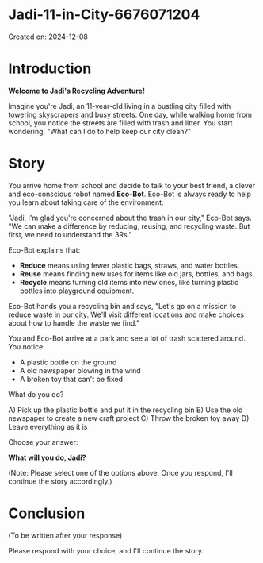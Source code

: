 # Jadi-11-in-City-6676071204

Created on: 2024-12-08

**Introduction**
===============

**Welcome to Jadi's Recycling Adventure!**

Imagine you're Jadi, an 11-year-old living in a bustling city filled with towering skyscrapers and busy streets. One day, while walking home from school, you notice the streets are filled with trash and litter. You start wondering, "What can I do to help keep our city clean?"

**Story**
======

You arrive home from school and decide to talk to your best friend, a clever and eco-conscious robot named **Eco-Bot**. Eco-Bot is always ready to help you learn about taking care of the environment.

"Jadi, I'm glad you're concerned about the trash in our city," Eco-Bot says. "We can make a difference by reducing, reusing, and recycling waste. But first, we need to understand the 3Rs."

Eco-Bot explains that:

* **Reduce** means using fewer plastic bags, straws, and water bottles.
* **Reuse** means finding new uses for items like old jars, bottles, and bags.
* **Recycle** means turning old items into new ones, like turning plastic bottles into playground equipment.

Eco-Bot hands you a recycling bin and says, "Let's go on a mission to reduce waste in our city. We'll visit different locations and make choices about how to handle the waste we find."

You and Eco-Bot arrive at a park and see a lot of trash scattered around. You notice:

* A plastic bottle on the ground
* A old newspaper blowing in the wind
* A broken toy that can't be fixed

What do you do?

A) Pick up the plastic bottle and put it in the recycling bin
B) Use the old newspaper to create a new craft project
C) Throw the broken toy away
D) Leave everything as it is

Choose your answer:

**What will you do, Jadi?**

(Note: Please select one of the options above. Once you respond, I'll continue the story accordingly.)

**Conclusion**
==========

(To be written after your response)

Please respond with your choice, and I'll continue the story.